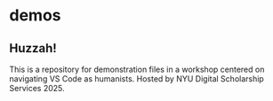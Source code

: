 # demos
## Huzzah!
This is a repository for demonstration files in a workshop centered on navigating VS Code as humanists. Hosted by NYU Digital Scholarship Services 2025.
